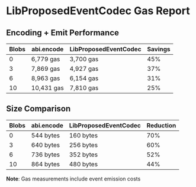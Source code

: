# LibProposedEventCodec Gas Report

## Encoding + Emit Performance

| Blobs | abi.encode | LibProposedEventCodec | Savings |
| ----- | ---------- | --------------------- | ------- |
| 0     | 6,779 gas  | 3,700 gas             | 45%     |
| 3     | 7,869 gas  | 4,927 gas             | 37%     |
| 6     | 8,963 gas  | 6,154 gas             | 31%     |
| 10    | 10,431 gas | 7,810 gas             | 25%     |

## Size Comparison

| Blobs | abi.encode | LibProposedEventCodec | Reduction |
| ----- | ---------- | --------------------- | --------- |
| 0     | 544 bytes  | 160 bytes             | 70%       |
| 3     | 640 bytes  | 256 bytes             | 60%       |
| 6     | 736 bytes  | 352 bytes             | 52%       |
| 10    | 864 bytes  | 480 bytes             | 44%       |

**Note**: Gas measurements include event emission costs

